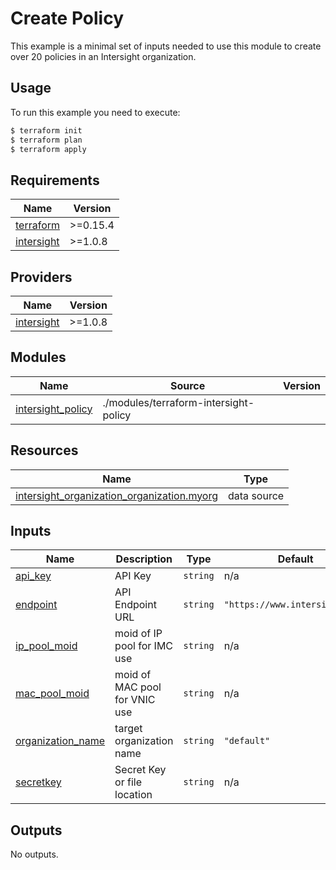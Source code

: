 # Create Policy

This example is a minimal set of inputs needed to use this module to create over 20 policies in an Intersight organization.

## Usage

To run this example you need to execute:

```bash
$ terraform init
$ terraform plan
$ terraform apply
```

## Requirements

| Name | Version |
|------|---------|
| <a name="requirement_terraform"></a> [terraform](#requirement\_terraform) | >=0.15.4 |
| <a name="requirement_intersight"></a> [intersight](#requirement\_intersight) | >=1.0.8 |

## Providers

| Name | Version |
|------|---------|
| <a name="provider_intersight"></a> [intersight](#provider\_intersight) | >=1.0.8 |

## Modules

| Name | Source | Version |
|------|--------|---------|
| <a name="module_intersight_policy"></a> [intersight\_policy](#module\_intersight\_policy) | ./modules/terraform-intersight-policy |  |

## Resources

| Name | Type |
|------|------|
| [intersight_organization_organization.myorg](https://registry.terraform.io/providers/CiscoDevNet/intersight/latest/docs/data-sources/organization_organization) | data source |

## Inputs

| Name | Description | Type | Default | Required |
|------|-------------|------|---------|:--------:|
| <a name="input_api_key"></a> [api\_key](#input\_api\_key) | API Key | `string` | n/a | yes |
| <a name="input_endpoint"></a> [endpoint](#input\_endpoint) | API Endpoint URL | `string` | `"https://www.intersight.com"` | no |
| <a name="input_ip_pool_moid"></a> [ip\_pool\_moid](#input\_ip\_pool\_moid) | moid of IP pool for IMC use | `string` | n/a | yes |
| <a name="input_mac_pool_moid"></a> [mac\_pool\_moid](#input\_mac\_pool\_moid) | moid of MAC pool for VNIC use | `string` | n/a | yes |
| <a name="input_organization_name"></a> [organization\_name](#input\_organization\_name) | target organization name | `string` | `"default"` | no |
| <a name="input_secretkey"></a> [secretkey](#input\_secretkey) | Secret Key or file location | `string` | n/a | yes |

## Outputs

No outputs.
